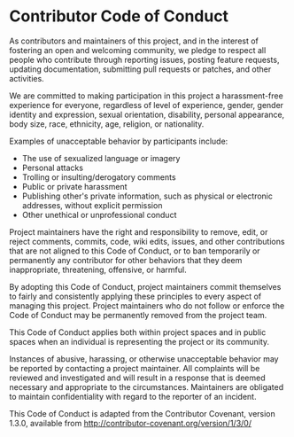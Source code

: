 # Contributor Code of Conduct

As contributors and maintainers of this project, and in the interest of fostering an open and welcoming community, we pledge to respect all people who contribute through reporting issues, posting feature requests, updating documentation, submitting pull requests or patches, and other activities.

We are committed to making participation in this project a harassment-free experience for everyone, regardless of level of experience, gender, gender identity and expression, sexual orientation, disability, personal appearance, body size, race, ethnicity, age, religion, or nationality.

Examples of unacceptable behavior by participants include:

- The use of sexualized language or imagery
- Personal attacks
- Trolling or insulting/derogatory comments
- Public or private harassment
- Publishing other's private information, such as physical or electronic addresses, without explicit permission
- Other unethical or unprofessional conduct

Project maintainers have the right and responsibility to remove, edit, or reject comments, commits, code, wiki edits, issues, and other contributions that are not aligned to this Code of Conduct, or to ban temporarily or permanently any contributor for other behaviors that they deem inappropriate, threatening, offensive, or harmful.

By adopting this Code of Conduct, project maintainers commit themselves to fairly and consistently applying these principles to every aspect of managing this project. Project maintainers who do not follow or enforce the Code of Conduct may be permanently removed from the project team.

This Code of Conduct applies both within project spaces and in public spaces when an individual is representing the project or its community.

Instances of abusive, harassing, or otherwise unacceptable behavior may be reported by contacting a project maintainer. All complaints will be reviewed and investigated and will result in a response that is deemed necessary and appropriate to the circumstances. Maintainers are obligated to maintain confidentiality with regard to the reporter of an incident.

This Code of Conduct is adapted from the Contributor Covenant, version 1.3.0, available from <http://contributor-covenant.org/version/1/3/0/>
